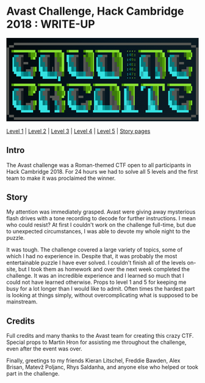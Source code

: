 

# Avast Challenge, Hack Cambridge 2018 : WRITE-UP
![](banner.png)

[Level 1](Level%201) | [Level 2](Level%202) | [Level 3](Level%203) | [Level 4](Level%204) | [Level 5](Level%205) | [Story pages](Story%20pages)

## Intro
The Avast challenge was a Roman-themed CTF open to all participants in Hack Cambridge 2018. For 24 hours we had to solve all 5 levels and the first team to make it was proclaimed the winner.

## Story
My attention was immediately grasped. Avast were giving away mysterious flash drives with a tone recording to decode for further instructions. I mean who could resist? At first I couldn't work on the challenge full-time, but due to unexpected circumstances, I was able to devote my whole night to the puzzle.

It was tough. The challenge covered a large variety of topics, some of which I had no experience in. Despite that, it was probably the most entertainable puzzle I have ever solved. I couldn't finish all of the levels on-site, but I took them as homework and over the next week completed the challenge. It was an incredible experience and I learned so much that I could not have learned otherwise. Props to level 1 and 5 for keeping me busy for a lot longer than I would like to admit. Often times the hardest part is looking at things simply, without overcomplicating what is supposed to be mainstream.

## Credits
Full credits and many thanks to the Avast team for creating this crazy CTF. Special props to Martin Hron for assisting me throughout the challenge, even after the event was over.

Finally, greetings to my friends Kieran Litschel, Freddie Bawden, Alex Brisan, Matevž Poljanc, Rhys Saldanha, and anyone else who helped or took part in the challenge.

